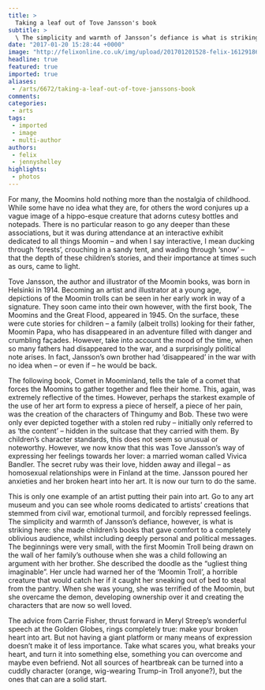 ```yaml
---
title: >
  Taking a leaf out of Tove Jansson's book
subtitle: >
  \ The simplicity and warmth of Jansson’s defiance is what is striking: she made books that gave comfort to an oblivious audience, whilst including deeply personal and political messages. \
date: "2017-01-20 15:28:44 +0000"
image: "http://felixonline.co.uk/img/upload/201701201528-felix-16129186_10210543447195334_431990530_o.jpg"
headline: true
featured: true
imported: true
aliases:
 - /arts/6672/taking-a-leaf-out-of-tove-janssons-book
comments:
categories:
 - arts
tags:
 - imported
 - image
 - multi-author
authors:
 - felix
 - jennyshelley
highlights:
 - photos
---
```


For many, the Moomins hold nothing more than the nostalgia of childhood. While some have no idea what they are, for others the word conjures up a vague image of a hippo-esque creature that adorns cutesy bottles and notepads. There is no particular reason to go any deeper than these associations, but it was during attendance at an interactive exhibit dedicated to all things Moomin – and when I say interactive, I mean ducking through ‘forests’, crouching in a sandy tent, and wading through ‘snow’ – that the depth of these children’s stories, and their importance at times such as ours, came to light.

Tove Jansson, the author and illustrator of the Moomin books, was born in Helsinki in 1914. Becoming an artist and illustrator at a young age, depictions of the Moomin trolls can be seen in her early work in way of a signature. They soon came into their own however, with the first book, The Moomins and the Great Flood, appeared in 1945. On the surface, these were cute stories for children – a family (albeit trolls) looking for their father, Moomin Papa, who has disappeared in an adventure filled with danger and crumbling façades. However, take into account the mood of the time, when so many fathers had disappeared to the war, and a surprisingly political note arises. In fact, Jansson’s own brother had ‘disappeared’ in the war with no idea when – or even if – he would be back.

The following book, Comet in Moominland, tells the tale of a comet that forces the Moomins to gather together and flee their home. This, again, was extremely reflective of the times. However, perhaps the starkest example of the use of her art form to express a piece of herself, a piece of her pain, was the creation of the characters of Thingumy and Bob. These two were only ever depicted together with a stolen red ruby – initially only referred to as ‘the content’ – hidden in the suitcase that they carried with them. By children’s character standards, this does not seem so unusual or noteworthy. However, we now know that this was Tove Jansson’s way of expressing her feelings towards her lover: a married woman called Vivica Bandler. The secret ruby was their love, hidden away and illegal – as homosexual relationships were in Finland at the time. Jansson poured her anxieties and her broken heart into her art. It is now our turn to do the same.

This is only one example of an artist putting their pain into art. Go to any art museum and you can see whole rooms dedicated to artists’ creations that stemmed from civil war, emotional turmoil, and forcibly repressed feelings. The simplicity and warmth of Jansson’s defiance, however, is what is striking here: she made children’s books that gave comfort to a completely oblivious audience, whilst including deeply personal and political messages. The beginnings were very small, with the first Moomin Troll being drawn on the wall of her family’s outhouse when she was a child following an argument with her brother. She described the doodle as the “ugliest thing imaginable”. Her uncle had warned her of the ‘Moomin Troll’, a horrible creature that would catch her if it caught her sneaking out of bed to steal from the pantry. When she was young, she was terrified of the Moomin, but she overcame the demon, developing ownership over it and creating the characters that are now so well loved.

The advice from Carrie Fisher, thrust forward in Meryl Streep’s wonderful speech at the Golden Globes, rings completely true: make your broken heart into art. But not having a giant platform or many means of expression doesn’t make it of less importance. Take what scares you, what breaks your heart, and turn it into something else, something you can overcome and maybe even befriend. Not all sources of heartbreak can be turned into a cuddly character (orange, wig-wearing Trump-in Troll anyone?), but the ones that can are a solid start.
